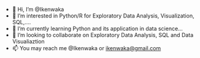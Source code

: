 - 👋 Hi, I’m @Ikenwaka
- 👀 I’m interested in Python/R for Exploratory Data Analysis, Visualization, SQL,....
- 🌱 I’m currently learning Python and its application in data science...
- 💞️ I’m looking to collaborate on Exploratory Data Analysis, SQL and Data Visualiaztion
- 📫 You may reach me @Ikenwaka or ikenwaka@gmail.com

<!---
Ikenwaka/Ikenwaka is a ✨ special ✨ repository because its `README.md` (this file) appears on your GitHub profile.
You can click the Preview link to take a look at your changes.
--->
